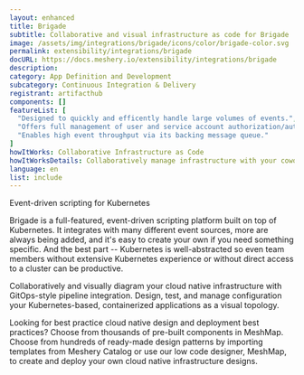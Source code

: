 ```yaml
---
layout: enhanced
title: Brigade
subtitle: Collaborative and visual infrastructure as code for Brigade
image: /assets/img/integrations/brigade/icons/color/brigade-color.svg
permalink: extensibility/integrations/brigade
docURL: https://docs.meshery.io/extensibility/integrations/brigade
description: 
category: App Definition and Development
subcategory: Continuous Integration & Delivery
registrant: artifacthub
components: []
featureList: [
  "Designed to quickly and efficently handle large volumes of events.",
  "Offers full management of user and service account authorization/authentication.",
  "Enables high event throughput via its backing message queue."
]
howItWorks: Collaborative Infrastructure as Code
howItWorksDetails: Collaboratively manage infrastructure with your coworkers synchronously sharing the same designs.
language: en
list: include
---
```

<p>
Event-driven scripting for Kubernetes
</p>
<p>
Brigade is a full-featured, event-driven scripting platform built on top of Kubernetes. It integrates with many different event sources, more are always being added, and it's easy to create your own if you need something specific. And the best part -- Kubernetes is well-abstracted so even team members without extensive Kubernetes experience or without direct access to a cluster can be productive.</p><p>
    Collaboratively and visually diagram your cloud native infrastructure with GitOps-style pipeline integration. Design, test, and manage configuration your Kubernetes-based, containerized applications as a visual topology.
</p>
<p>
    Looking for best practice cloud native design and deployment best practices? Choose from thousands of pre-built components in MeshMap. Choose from hundreds of ready-made design patterns by importing templates from Meshery Catalog or use our low code designer, MeshMap, to create and deploy your own cloud native infrastructure designs.
</p>
